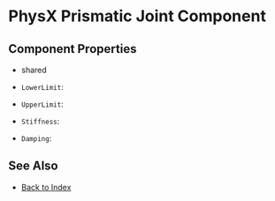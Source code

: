 # PhysX Prismatic Joint Component

<!-- PAGE IS TODO -->

## Component Properties

* shared

* `LowerLimit`:
* `UpperLimit`:
* `Stiffness`:
* `Damping`:

## See Also

* [Back to Index](../../index.md)
